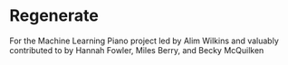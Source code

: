 # Regenerate
For the Machine Learning Piano project led by Alim Wilkins and valuably contributed to by Hannah Fowler, Miles Berry, and Becky McQuilken
